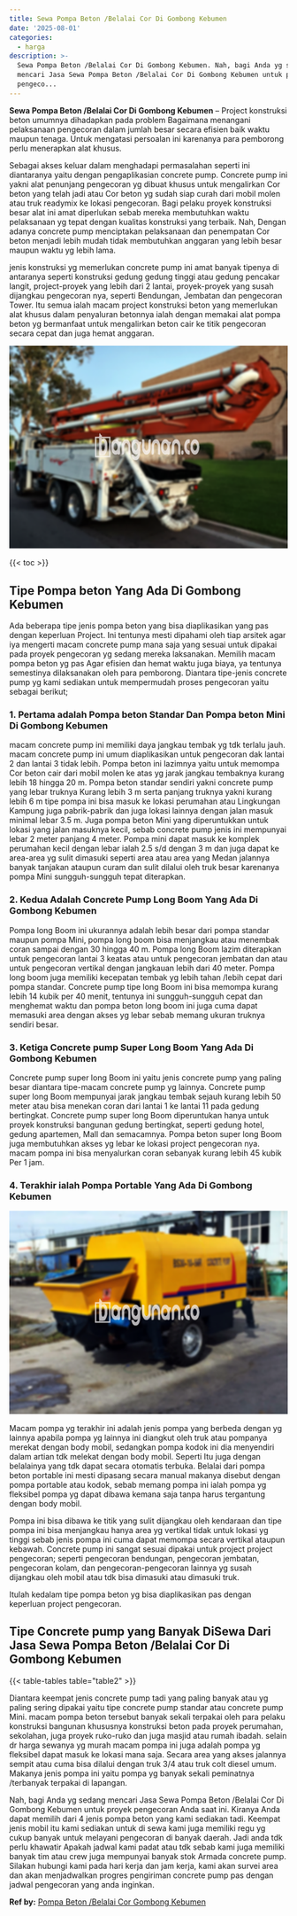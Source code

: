 ```yaml
---
title: Sewa Pompa Beton /Belalai Cor Di Gombong Kebumen
date: '2025-08-01'
categories:
  - harga
description: >-
  Sewa Pompa Beton /Belalai Cor Di Gombong Kebumen. Nah, bagi Anda yg sedang
  mencari Jasa Sewa Pompa Beton /Belalai Cor Di Gombong Kebumen untuk proyek
  pengeco...
---
```


**Sewa Pompa Beton /Belalai Cor Di Gombong Kebumen** – Project konstruksi beton umumnya dihadapkan pada problem Bagaimana menangani pelaksanaan pengecoran dalam jumlah besar secara efisien baik waktu maupun tenaga. Untuk mengatasi persoalan ini karenanya para pemborong perlu menerapkan alat khusus.

Sebagai akses keluar dalam menghadapi permasalahan seperti ini diantaranya yaitu dengan pengaplikasian concrete pump. Concrete pump ini yakni alat penunjang pengecoran yg dibuat khusus untuk mengalirkan Cor beton yang telah jadi atau Cor beton yg sudah siap curah dari mobil molen atau truk readymix ke lokasi pengecoran. Bagi pelaku proyek konstruksi besar alat ini amat diperlukan sebab mereka membutuhkan waktu pelaksanaan yg tepat dengan kualitas konstruksi yang terbaik. Nah, Dengan adanya concrete pump menciptakan pelaksanaan dan penempatan Cor beton menjadi lebih mudah tidak membutuhkan anggaran yang lebih besar maupun waktu yg lebih lama.

jenis konstruksi yg memerlukan concrete pump ini amat banyak tipenya di antaranya seperti konstruksi gedung gedung tinggi atau gedung pencakar langit, project-proyek yang lebih dari 2 lantai, proyek-proyek yang susah dijangkau pengecoran nya, seperti Bendungan, Jembatan dan pengecoran Tower. Itu semua ialah macam project konstruksi beton yang memerlukan alat khusus dalam penyaluran betonnya ialah dengan memakai alat pompa beton yg bermanfaat untuk mengalirkan beton cair ke titik pengecoran secara cepat dan juga hemat anggaran.

![Sewa Pompa Beton /Belalai Cor Di Gombong Kebumen](/images/sewa-concrete-pump-05.png)

{{< toc >}}

## Tipe Pompa beton Yang Ada Di Gombong Kebumen

Ada beberapa tipe jenis pompa beton yang bisa diaplikasikan yang pas dengan keperluan Project. Ini tentunya mesti dipahami oleh tiap arsitek agar iya mengerti macam concrete pump mana saja yang sesuai untuk dipakai pada proyek pengecoran yg sedang mereka laksanakan. Memilih macam pompa beton yg pas Agar efisien dan hemat waktu juga biaya, ya tentunya semestinya dilaksanakan oleh para pemborong. Diantara tipe-jenis concrete pump yg kami sediakan untuk mempermudah proses pengecoran yaitu sebagai berikut;

### 1\. Pertama adalah Pompa beton Standar Dan Pompa beton Mini Di Gombong Kebumen

macam concrete pump ini memiliki daya jangkau tembak yg tdk terlalu jauh. macam concrete pump ini umum diaplikasikan untuk pengecoran dak lantai 2 dan lantai 3 tidak lebih. Pompa beton ini lazimnya yaitu untuk memompa Cor beton cair dari mobil molen ke atas yg jarak jangkau tembaknya kurang lebih 18 hingga 20 m. Pompa beton standar sendiri yakni concrete pump yang lebar truknya Kurang lebih 3 m serta panjang truknya yakni kurang lebih 6 m tipe pompa ini bisa masuk ke lokasi perumahan atau Lingkungan Kampung juga pabrik-pabrik dan juga lokasi lainnya dengan jalan masuk minimal lebar 3.5 m. Juga pompa beton Mini yang diperuntukkan untuk lokasi yang jalan masuknya kecil, sebab concrete pump jenis ini mempunyai lebar 2 meter panjang 4 meter. Pompa mini dapat masuk ke komplek perumahan kecil dengan lebar ialah 2.5 s/d dengan 3 m dan juga dapat ke area-area yg sulit dimasuki seperti area atau area yang Medan jalannya banyak tanjakan ataupun curam dan sulit dilalui oleh truk besar karenanya pompa Mini sungguh-sungguh tepat diterapkan.

### 2\. Kedua Adalah Concrete Pump Long Boom Yang Ada Di Gombong Kebumen

Pompa long Boom ini ukurannya adalah lebih besar dari pompa standar maupun pompa Mini, pompa long boom bisa menjangkau atau menembak coran sampai dengan 30 hingga 40 m. Pompa long Boom lazim diterapkan untuk pengecoran lantai 3 keatas atau untuk pengecoran jembatan dan atau untuk pengecoran vertikal dengan jangkauan lebih dari 40 meter. Pompa long boom juga memiliki kecepatan tembak yg lebih tahan /lebih cepat dari pompa standar. Concrete pump tipe long Boom ini bisa memompa kurang lebih 14 kubik per 40 menit, tentunya ini sungguh-sungguh cepat dan menghemat waktu dan pompa beton long boom ini juga cuma dapat memasuki area dengan akses yg lebar sebab memang ukuran truknya sendiri besar.

### 3\. Ketiga Concrete pump Super Long Boom Yang Ada Di Gombong Kebumen

Concrete pump super long Boom ini yaitu jenis concrete pump yang paling besar diantara tipe-macam concrete pump yg lainnya. Concrete pump super long Boom mempunyai jarak jangkau tembak sejauh kurang lebih 50 meter atau bisa menekan coran dari lantai 1 ke lantai 11 pada gedung bertingkat. Concrete pump super long Boom diperuntukan hanya untuk proyek konstruksi bangunan gedung bertingkat, seperti gedung hotel, gedung apartemen, Mall dan semacamnya. Pompa beton super long Boom juga membutuhkan akses yg lebar ke lokasi project pengecoran nya. macam pompa ini bisa menyalurkan coran sebanyak kurang lebih 45 kubik Per 1 jam.

### 4\. Terakhir ialah Pompa Portable Yang Ada Di Gombong Kebumen

![Sewa Pompa Beton /Belalai Cor Di Gombong Kebumen](/images/sewa-concrete-pump-13.png)

Macam pompa yg terakhir ini adalah jenis pompa yang berbeda dengan yg lainnya apabila pompa yg lainnya ini diangkut oleh truk atau pompanya merekat dengan body mobil, sedangkan pompa kodok ini dia menyendiri dalam artian tdk melekat dengan body mobil. Seperti Itu juga dengan belalainya yang tdk dapat secara otomatis terbuka. Belalai dari pompa beton portable ini mesti dipasang secara manual makanya disebut dengan pompa portable atau kodok, sebab memang pompa ini ialah pompa yg fleksibel pompa yg dapat dibawa kemana saja tanpa harus tergantung dengan body mobil.

Pompa ini bisa dibawa ke titik yang sulit dijangkau oleh kendaraan dan tipe pompa ini bisa menjangkau hanya area yg vertikal tidak untuk lokasi yg tinggi sebab jenis pompa ini cuma dapat memompa secara vertikal ataupun kebawah. Concrete pump ini sangat sesuai dipakai untuk project project pengecoran; seperti pengecoran bendungan, pengecoran jembatan, pengecoran kolam, dan pengecoran-pengecoran lainnya yg susah dijangkau oleh mobil atau tdk bisa dimasuki atau dimasuki truk.

Itulah kedalam tipe pompa beton yg bisa diaplikasikan pas dengan keperluan project pengecoran.

## Tipe Concrete pump yang Banyak DiSewa Dari Jasa Sewa Pompa Beton /Belalai Cor Di Gombong Kebumen

{{< table-tables table="table2" >}}

Diantara keempat jenis concrete pump tadi yang paling banyak atau yg paling sering dipakai yaitu tipe concrete pump standar atau concrete pump Mini. macam pompa beton tersebut banyak sekali terpakai oleh para pelaku konstruksi bangunan khususnya konstruksi beton pada proyek perumahan, sekolahan, juga proyek ruko-ruko dan juga masjid atau rumah ibadah. selain dr harga sewanya yg murah macam pompa ini juga adalah pompa yg fleksibel dapat masuk ke lokasi mana saja. Secara area yang akses jalannya sempit atau cuma bisa dilalui dengan truk 3/4 atau truk colt diesel umum. Makanya jenis pompa ini yaitu pompa yg banyak sekali peminatnya /terbanyak terpakai di lapangan.

Nah, bagi Anda yg sedang mencari Jasa Sewa Pompa Beton /Belalai Cor Di Gombong Kebumen untuk proyek pengecoran Anda saat ini. Kiranya Anda dapat memilih dari 4 jenis pompa beton yang kami sediakan tadi. Keempat jenis mobil itu kami sediakan untuk di sewa kami juga memiliki regu yg cukup banyak untuk melayani pengecoran di banyak daerah. Jadi anda tdk perlu khawatir Apakah jadwal kami padat atau tdk sebab kami juga memiliki banyak tim atau crew juga mempunyai banyak stok Armada concrete pump. Silakan hubungi kami pada hari kerja dan jam kerja, kami akan survei area dan akan menjadwalkan progres pengiriman concrete pump pas dengan jadwal pengecoran yang anda inginkan.

**Ref by:** [Pompa Beton /Belalai Cor Gombong Kebumen](https://id.wikipedia.org/wiki/Pompa)
